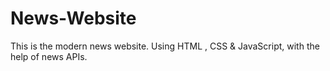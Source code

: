 # News-Website
This is the modern news website. Using HTML , CSS &amp; JavaScript, with the help of news APIs.
